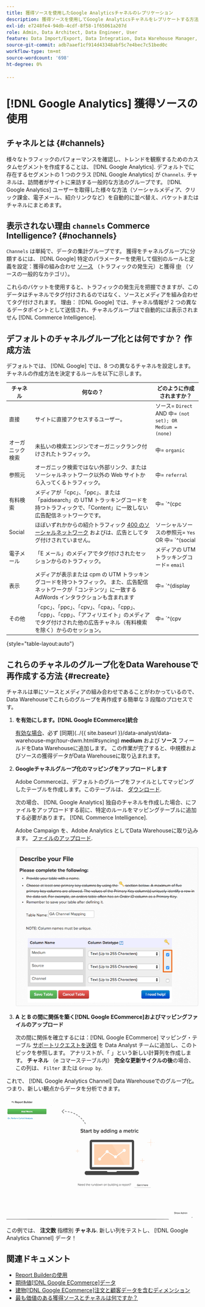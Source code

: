 ```yaml
---
title: 獲得ソースを使用したGoogle Analyticsチャネルのレプリケーション
description: 獲得ソースを使用してGoogle Analyticsチャネルをレプリケートする方法について説明します。
exl-id: e7248fe4-94db-4cdf-8f58-1f65061a207d
role: Admin, Data Architect, Data Engineer, User
feature: Data Import/Export, Data Integration, Data Warehouse Manager, Commerce Tables
source-git-commit: adb7aaef1cf914d43348abf5c7e4bec7c51bed0c
workflow-type: tm+mt
source-wordcount: '698'
ht-degree: 0%

---
```


# [!DNL Google Analytics] 獲得ソースの使用

## チャネルとは {#channels}

様々なトラフィックのパフォーマンスを確認し、トレンドを観察するためのカスタムセグメントを作成することは、 [!DNL Google Analytics]. デフォルトでに存在するセグメントの 1 つのクラス [!DNL Google Analytics] が `Channels`. チャネルは、訪問者がサイトに来訪する一般的な方法のグループです。  [!DNL Google Analytics] ユーザーを取得した様々な方法（ソーシャルメディア、クリック課金、電子メール、紹介リンクなど）を自動的に並べ替え、バケットまたはチャネルにまとめます。

## 表示されない理由 `channels` Commerce Intelligence? {#nochannels}

`Channels` は単純で、データの集計グループです。 獲得をチャネルグループに分類するには、 [!DNL Google] 特定のパラメーターを使用して個別のルールと定義を設定：獲得の組み合わせ [ソース](https://support.google.com/analytics/answer/1033173?hl=en) （トラフィックの発生元）と獲得 [中](https://support.google.com/analytics/answer/6099206?hl=en) （ソースの一般的なカテゴリ）。

これらのバケットを使用すると、トラフィックの発生元を把握できますが、このデータはチャネルでタグ付けされるのではなく、ソースとメディアを組み合わせてタグ付けされます。 理由： [!DNL Google] では、チャネル情報が 2 つの異なるデータポイントとして送信され、チャネルグループはで自動的には表示されません [!DNL Commerce Intelligence].

## デフォルトのチャネルグループ化とは何ですか？ 作成方法

デフォルトでは、 [!DNL Google] では、8 つの異なるチャネルを設定します。 チャネルの作成方法を決定するルールを以下に示します。

| **チャネル** | **何なの？** | **どのように作成されますか？** |
|---|---|---|
| 直接 | サイトに直接アクセスするユーザー。 | ソース= `Direct`<br>AND 中= `(not set); OR Medium = (none)` |
| オーガニック検索 | 未払いの検索エンジンでオーガニックランク付けされたトラフィック。 | 中= `organic` |
| 参照元 | オーガニック検索ではない外部リンク、またはソーシャルネットワーク以外の Web サイトから入ってくるトラフィック。 | 中= `referral` |
| 有料検索 | メディアが「cpc」、「ppc」、または「paidsearch」の UTM トラッキングコードを持つトラフィックで、「Content」に一致しない広告配信ネットワークです。 | 中= `^(cpc|ppc|paidsearch)$`<br>AND 広告配信ネットワーク≠ `Content` |
| Social | ほぼいずれかからの紹介トラフィック [400 のソーシャルネットワーク](https://www.annielytics.com/blog/analytics/sites-google-analytics-includes-in-social-reports/) およびは、広告としてタグ付けされていません。 | ソーシャルソースの参照元= `Yes`<br>OR 中= `^(social|social-network|social-media|sm|social network|social media)$` |
| 電子メール | 「E メール」のメディアでタグ付けされたセッションからのトラフィック。 | メディアの UTM トラッキングコード= `email` |
| 表示 | メディアが表示または cpm の UTM トラッキングコードを持つトラフィック。 また、広告配信ネットワークが「コンテンツ」に一致する AdWords インタラクションも含まれます | 中= `^(display|cpm|banner)$`<br>OR 広告配信ネットワーク= `Content`<br>AND 広告形式≠ `Text` |
| その他 | 「cpc」、「ppc」、「cpv」、「cpa」、「cpp」、「cpp」、「cpp」、「アフィリエイト」のメディアでタグ付けされた他の広告チャネル（有料検索を除く）からのセッション。 | 中= `^(cpv|cpa|cpp|content-text)$` |

{style="table-layout:auto"}

## これらのチャネルのグループ化をData Warehouseで再作成する方法 {#recreate}

チャネルは単にソースとメディアの組み合わせであることがわかっているので、Data Warehouseでこれらのグループを再作成する簡単な 3 段階のプロセスです。

1. **を有効にします。[!DNL Google ECommerce]統合**

   [有効な場合](../importing-data/integrations/google-ecommerce.md)、必ず [同期](../{{ site.baseurl }}/data-analyst/data-warehouse-mgr/tour-dwm.html#syncing) **medium** および **ソース** フィールドをData Warehouseに追加します。 この作業が完了すると、中規模およびソースの獲得データがData Warehouseに取り込まれます。

1. **Googleチャネルグループ化のマッピングをアップロードします**

   Adobe Commerceは、デフォルトのグループをファイルとしてマッピングしたテーブルを作成します。このテーブルは、 [ダウンロード](../../assets/ga-channel-mapping.csv).

   次の場合、 [!DNL Google Analytics] 独自のチャネルを作成した場合、にファイルをアップロードする前に、特定のルールをマッピングテーブルに追加する必要があります。 [!DNL Commerce Intelligence].

   Adobe Campaign を、Adobe Analytics としてData Warehouseに取り込みます。 [ファイルのアップロード](../importing-data/connecting-data/using-file-uploader.md).

   ![](../../assets/Setting_Primary_Keys.png)

1. **A と B の間に関係を築く[!DNL Google ECommerce]およびマッピングファイルのアップロード**

   次の間に関係を確立するには：[!DNL Google ECommerce] マッピング・テーブル [サポートリクエストを送信](../../guide-overview.md#Submitting-a-Support-Ticket) を Data Analyst チームに追加し、このトピックを参照します。 アナリストが、「 」という新しい計算列を作成します。 **チャネル** （e コマーステーブル内） **完全な更新サイクルの後**&#x200B;の場合、この列は、 `Filter` または `Group by`.

これで、 [!DNL Google Analytics Channel] Data Warehouseでのグループ化。つまり、新しい観点からデータを分析できます。

![チャネル別の注文件数指標のセグメント化](../../assets/GA_Channel_Gif.gif)

この例では、 **注文数** 指標別 **チャネル**. 新しい列をテストし、 [!DNL Google Analytics Channel] データ！

## 関連ドキュメント

* [Report Builderの使用](../../tutorials/using-visual-report-builder.md)
* [期待値[!DNL Google ECommerce]データ](../importing-data/integrations/google-ecommerce-data.md)
* [建物[!DNL Google ECommerce]注文と顧客データを含むディメンション](../data-warehouse-mgr/bldg-google-ecomm-dim.md)
* [最も価値のある獲得ソースとチャネルは何ですか？](../analysis/most-value-source-channel.md)
